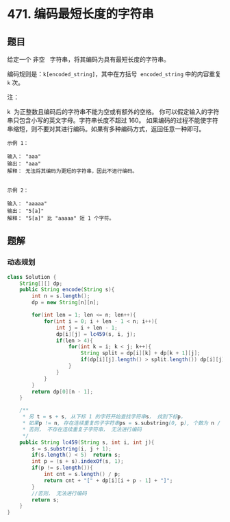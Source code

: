 # 471. 编码最短长度的字符串

## 题目

给定一个 非空   字符串，将其编码为具有最短长度的字符串。

编码规则是：`k[encoded_string]`，其中在方括号  `encoded_string` 中的内容重复 `k` 次。

注：

k  为正整数且编码后的字符串不能为空或有额外的空格。
你可以假定输入的字符串只包含小写的英文字母。字符串长度不超过 160。
如果编码的过程不能使字符串缩短，则不要对其进行编码。如果有多种编码方式，返回任意一种即可。

```auto
示例 1：

输入： "aaa"
输出： "aaa"
解释： 无法将其编码为更短的字符串，因此不进行编码。
 

示例 2：

输入： "aaaaa"
输出： "5[a]"
解释： "5[a]" 比 "aaaaa" 短 1 个字符。
```

## 题解

### 动态规划

```java
class Solution {
    String[][] dp;
    public String encode(String s){
        int n = s.length();
        dp = new String[n][n];

        for(int len = 1; len <= n; len++){
            for(int i = 0; i + len - 1 < n; i++){
                int j = i + len - 1;
                dp[i][j] = lc459(s, i, j);
                if(len > 4){
                    for(int k = i; k < j; k++){
                        String split = dp[i][k] + dp[k + 1][j];
                        if(dp[i][j].length() > split.length()) dp[i][j] = split;
                    }
                }
            }
        }
        return dp[0][n - 1];
    }

    /**
     * 另 t = s + s, 从下标 1 的字符开始查找字符串s， 找到下标p，
     * 如果p != n, 存在连续重复的子字符串ps = s.substring(0, p), 个数为 n / p
     * 否则， 不存在连续重复子字符串， 无法进行编码
     */
    public String lc459(String s, int i, int j){
        s = s.substring(i, j + 1);
        if(s.length() < 5)  return s;
        int p = (s + s).indexOf(s, 1);
        if(p != s.length()){
            int cnt = s.length() / p;
            return cnt + "[" + dp[i][i + p - 1] + "]";
        }
        //否则， 无法进行编码
        return s;
    }
}
```
